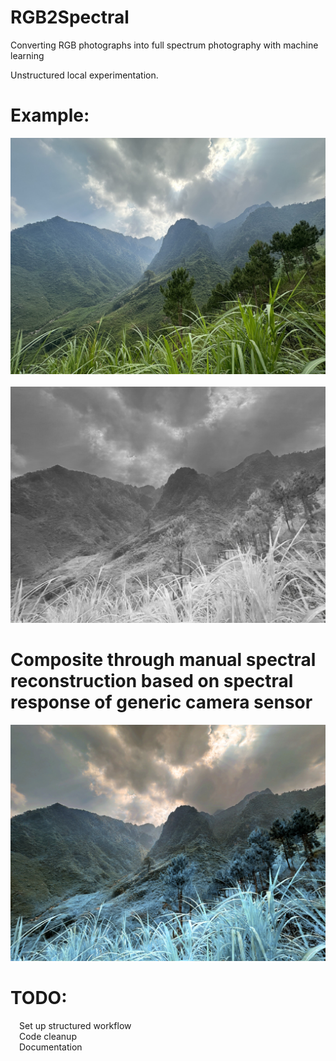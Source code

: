 # RGB2Spectral
Converting RGB photographs into full spectrum photography with machine learning

Unstructured local experimentation.

# Example:
![RGB](1.jpg "Input") &emsp; ![NIR](1-IR1024.jpg "Output")

# Composite through manual spectral reconstruction based on spectral response of generic camera sensor
![590nm](1-590nm.JPG "Composite")

# TODO:
  &emsp;Set up structured workflow<br />
  &emsp;Code cleanup<br />
  &emsp;Documentation<br />
